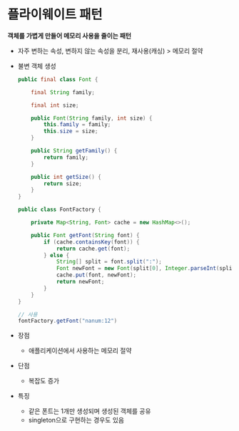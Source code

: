 # 플라이웨이트 패턴

**객체를 가볍게 만들어 메모리 사용을 줄이는 패턴**

- 자주 변하는 속성, 변하지 않는 속성을 분리, 재사용(캐싱) > 메모리 절약


- 불변 객체 생성

    ```java
    public final class Font {
    
        final String family;
    
        final int size;
    
        public Font(String family, int size) {
            this.family = family;
            this.size = size;
        }
    
        public String getFamily() {
            return family;
        }
    
        public int getSize() {
            return size;
        }
    }
    ```

    ```java
    public class FontFactory {
    
        private Map<String, Font> cache = new HashMap<>();
    
        public Font getFont(String font) {
            if (cache.containsKey(font)) {
                return cache.get(font);
            } else {
                String[] split = font.split(":");
                Font newFont = new Font(split[0], Integer.parseInt(split[1]));
                cache.put(font, newFont);
                return newFont;
            }
        }
    }
    
    // 사용
    fontFactory.getFont("nanum:12")
    ```

- 장점
    - 애플리케이션에서 사용하는 메모리 절약
- 단점
    - 복잡도 증가
- 특징
    - 같은 폰트는 1개만 생성되며 생성된 객체를 공유
    - singleton으로 구현하는 경우도 있음